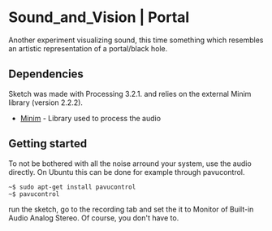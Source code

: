 # Sound_and_Vision | Portal

Another experiment visualizing sound, this time something which resembles an artistic representation of a portal/black hole. 

## Dependencies
Sketch was made with Processing 3.2.1. and relies on the external Minim library (version 2.2.2). 
* [Minim](http://code.compartmental.net/minim/) - Library used to process the audio 

## Getting started

To not be bothered with all the noise arround your system, use the audio directly.
On Ubuntu this can be done for example through pavucontrol.

```
~$ sudo apt-get install pavucontrol
~$ pavucontrol
```
run the sketch, go to the recording tab and set the it to Monitor of Built-in Audio Analog Stereo.
Of course, you don't have to. 

